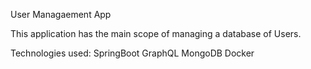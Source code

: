 User Managaement App

This application has the main scope of managing a database of Users.

Technologies used: 
SpringBoot
GraphQL
MongoDB
Docker
